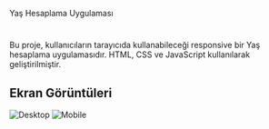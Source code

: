 
Yaş Hesaplama Uygulaması

# 

Bu proje, kullanıcıların tarayıcıda kullanabileceği responsive bir Yaş hesaplama uygulamasıdır. HTML, CSS ve JavaScript kullanılarak geliştirilmiştir. 

## Ekran Görüntüleri

![Desktop](https://github.com/BarrickUAR/Age-Calculator/assets/135522301/2514cd7d-910c-4087-948c-42e7a5a87cbf)
![Mobile](https://github.com/BarrickUAR/Age-Calculator/assets/135522301/184e9186-efa2-4dc8-bde4-259e55ebcf26)

